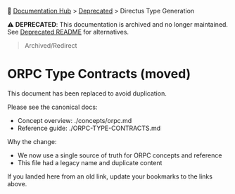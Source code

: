 📍 [Documentation Hub](../README.md) > [Deprecated](./README.md) > Directus Type Generation

⚠️ **DEPRECATED**: This documentation is archived and no longer maintained. See [Deprecated README](./README.md) for alternatives.

> Archived/Redirect

# ORPC Type Contracts (moved)

This document has been replaced to avoid duplication.

Please see the canonical docs:

- Concept overview: ./concepts/orpc.md
- Reference guide: ./ORPC-TYPE-CONTRACTS.md

Why the change:
- We now use a single source of truth for ORPC concepts and reference
- This file had a legacy name and duplicate content

If you landed here from an old link, update your bookmarks to the links above.
